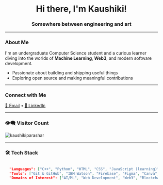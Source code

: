 <h1 align="center">Hi there, I'm Kaushiki!</h1>

<h3 align="center">Somewhere between engineering and art

---

###  About Me

I'm an undergraduate Computer Science student and a curious learner diving into the worlds of **Machine Learning**, **Web3**, and modern software development.

- Passionate about building and shipping useful things  
- Exploring open source and making meaningful contributions  

---

### Connect with Me

<p align="left">
  <a href="mailto:kaushikiparashar02@gmail.com">📧 Email</a> •
  <a href="https://www.linkedin.com/in/kaushiki-parashar-754661258">💼 LinkedIn</a>
</p>

---

### 👁️‍🗨️ Visitor Count

<p align="left">
  <img src="https://komarev.com/ghpvc/?username=kaushikiparashar&label=Profile%20views&color=0e75b6&style=flat" alt="kaushikiparashar" />
</p>



---

### 🛠️ Tech Stack

```json

  "Languages": ["C++", "Python", "HTML", "CSS", "JavaScript (learning)"],
  "Tools": ["Git & GitHub", "IBM Watson", "Firebase", "Figma", "Canva", "VS Code"],
  "Domains of Interest": ["AI/ML", "Web Development", "Web3", "Blockchain", "IoT (V2X systems)"]
